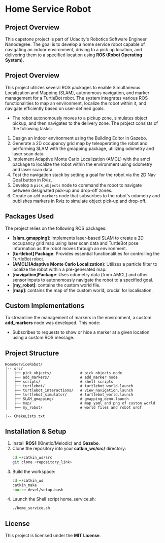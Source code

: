 # Home Service Robot

## Project Overview
This capstone project is part of Udacity's Robotics Software Engineer Nanodegree. The goal is to develop a home service robot capable of navigating an indoor environment, driving to a pick up location, and delivering them to a specified location using **ROS (Robot Operating System)**.

## Project Overview
This project utilizes several ROS packages to enable Simultaneous Localization and Mapping (SLAM), autonomous navigation, and marker management for a TurtleBot robot. The system integrates various ROS functionalities to map an environment, localize the robot within it, and navigate efficiently based on user-defined goals.
- The robot autonomously moves to a pickup zone, simulates object pickup, and then navigates to the delivery zone.
The project consists of the following tasks:  

1. Design an indoor environment using the Building Editor in Gazebo.  
2. Generate a 2D occupancy grid map by teleoperating the robot and performing SLAM with the gmapping package, utilizing odometry and laser scan data.  
3. Implement Adaptive Monte Carlo Localization (AMCL) with the amcl package to localize the robot within the environment using odometry and laser scan data.  
4. Test the navigation stack by setting a goal for the robot via the 2D Nav Goal button in Rviz.  
5. Develop a `pick_objects` node to command the robot to navigate between designated pick-up and drop-off zones.  
6. Create an `add_markers` node that subscribes to the robot's odometry and publishes markers in Rviz to simulate object pick-up and drop-off.

## Packages Used
The project relies on the following ROS packages:

- **[slam_gmapping]**: Implements laser-based SLAM to create a 2D occupancy grid map using laser scan data and TurtleBot pose information as the robot moves through an environment.
- **[turtlebot] Package**: Provides essential functionalities for controlling the TurtleBot robot.
- **[AMCL](Adaptive Monte Carlo Localization)**: Utilizes a particle filter to localize the robot within a pre-generated map.
- **[navigation]Package**: Uses odometry data (from AMCL) and other sensor inputs to autonomously navigate the robot to a specified goal.
- **[my_robot]**: contains the custom world file.
- **[map]**: contains the map of the custom world, crucial for localisation.


## Custom Implementations
To streamline the management of markers in the environment, a custom **add_markers** node was developed. This node:

- Subscribes to requests to show or hide a marker at a given location using a custom ROS message.




## Project Structure
```
HomeServiceRobot/
│-- src/
│   ├── pick_objects/             # pick_objects node
│   ├── add_markers/              # add_marker node
│   ├── scripts/                  # shell scripts
│   ├── turtlebot/                # turtlebot_world.launch 
│   ├── turtlebot_interactions/   # view_navigation.launch 
│   ├── turtlebot_simulator/      # turtlebot_world.launch 
│   ├── SLAM_gmapping/            # gmapping_demo.launch
│   ├── map/                      # map yaml and png of custom world 
│   ├── my_robot/                 # world files and robot urdf

│-- CMakeLists.txt

```

## Installation & Setup
1. Install **ROS1** (Kinetic/Melodic) and **Gazebo**.
2. Clone the repository into your **catkin_ws/src/** directory:
   ```sh
   cd ~/catkin_ws/src
   git clone <repository_link>
   ```
3. Build the workspace:
   ```sh
   cd ~/catkin_ws
   catkin_make
   source devel/setup.bash
   ```
4. Launch the Shell script home_service.sh:
   ```sh
   ./home_service.sh
   ```



## License
This project is licensed under the **MIT License**.



